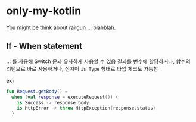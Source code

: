 # only-my-kotlin

You might be think about railgun ... blahblah.

## If - When statement

... 를 사용해 Switch 문과 유사하게 사용할 수 있음
결과를 변수에 할당하거나, 함수의 리턴으로 바로 사용하거나, 심지어 `is Type` 형태로 타입 체크도 가능함

ex)
```kotlin
fun Request.getBody() =
  when (val response = executeRequest()) {
    is Success -> response.body
    is HttpError -> throw HttpException(response.status)
  }

```
